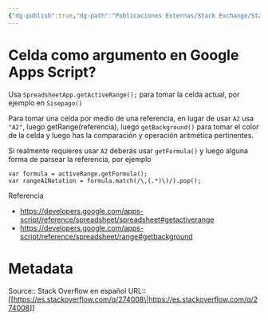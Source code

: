 ```yaml
---
{"dg-publish":true,"dg-path":"Publicaciones Externas/Stack Exchange/Stack Overflow en español/es.stackoverflow.com-274008.md","permalink":"/publicaciones-externas/stack-exchange/stack-overflow-en-espanol/es-stackoverflow-com-274008/","title":"Celda como argumento en Google Apps Script?","hide":true,"noteIcon":"default","created":"2024-04-03T12:49:10.355-06:00","updated":"2024-04-05T16:43:55.439-06:00"}
---
```


# Celda como argumento en Google Apps Script?

Usa `SpreadsheetApp.getActiveRange();` para tomar la celda actual, por ejemplo en `Sisepago()`

Para tomar una celda por medio de una referencia, en lugar de usar `A2` usa `"A2"`, luego getRange(referencia), luego `getBackground()` para tomar el color de la celda y luego has la comparación y operación aritmética pertinentes.

Si realmente requieres usar `A2` deberás usar `getFormula()` y luego alguna forma de parsear la referencia, por ejemplo

    var formula = activeRange.getFormula();
    var rangeA1Notation = formula.match(/\,(.*)\)/).pop();
Referencia

- https://developers.google.com/apps-script/reference/spreadsheet/spreadsheet#getactiverange
- https://developers.google.com/apps-script/reference/spreadsheet/range#getbackground
   

# Metadata
Source:: Stack Overflow en español
URL:: [[https://es.stackoverflow.com/q/274008\|https://es.stackoverflow.com/q/274008]]

